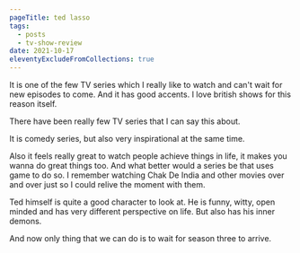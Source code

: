 ```yaml
---
pageTitle: ted lasso
tags:
  - posts
  - tv-show-review
date: 2021-10-17
eleventyExcludeFromCollections: true
---
```

It is one of the few TV series which I really like to watch and can't wait for new episodes to come. And it has good accents. I love british shows for this reason itself.

There have been really few TV series that I can say this about.

It is comedy series, but also very inspirational at the same time.

Also it feels really great to watch people achieve things in life, it makes you wanna do great things too. And what better would a series be that uses game to do so. I remember watching Chak De India and other movies over and over just so I could relive the moment with them.

Ted himself is quite a good character to look at. He is funny, witty, open minded and has very different perspective on life. But also has his inner demons.

And now only thing that we can do is to wait for season three to arrive.
